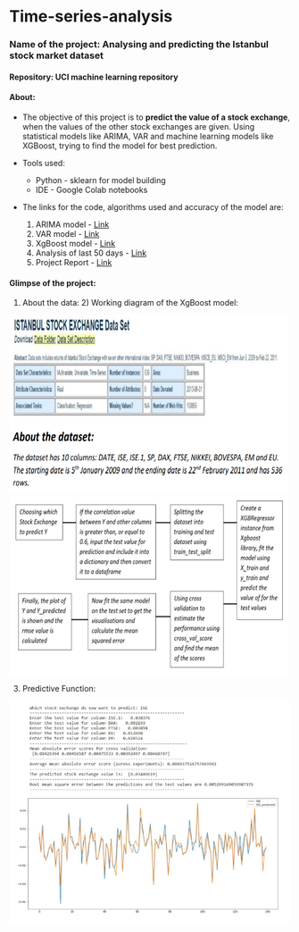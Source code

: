 # Time-series-analysis
### Name of the project: Analysing and predicting the Istanbul stock market dataset
#### Repository: UCI machine learning repository 
#### About: 
- The objective of this project is to **predict the value of a stock exchange**, when the values of 
the other stock exchanges are given. Using statistical models like ARIMA, VAR and machine 
learning models like XGBoost, trying to find the model for best prediction.

- Tools used:
    - Python - sklearn for model building
    - IDE - Google Colab notebooks

-   The links for the code, algorithms used and accuracy of the model are:
    1) ARIMA model - [Link](https://github.com/JayB-7/Time-series-analysis/blob/main/ISE_analysis_ARIMA.ipynb)
    2) VAR model - [Link](https://github.com/JayB-7/Time-series-analysis/blob/main/multivariate_analysis_ISE.ipynb)
    3) XgBoost model - [Link](https://github.com/JayB-7/Time-series-analysis/blob/main/xgboost_predictionfunc.ipynb)
    4) Analysis of last 50 days - [Link](https://github.com/JayB-7/Time-series-analysis/blob/main/Analysis_last50days_ISE.ipynb)
    5) Project Report - [Link](https://github.com/JayB-7/Time-series-analysis/blob/main/project_report.pdf)


#### Glimpse of the project:
1) About the data:                                                          2) Working diagram of the XgBoost model:

<img src="readme_templates/time-series-3.png" width="500" height="320"/> <img src="readme_templates/time-series-1.PNG" width="500" height="320"/>

3) Predictive Function:

<img src="readme_templates/time-series-2.png" width="600" height="400"/>



   


 
